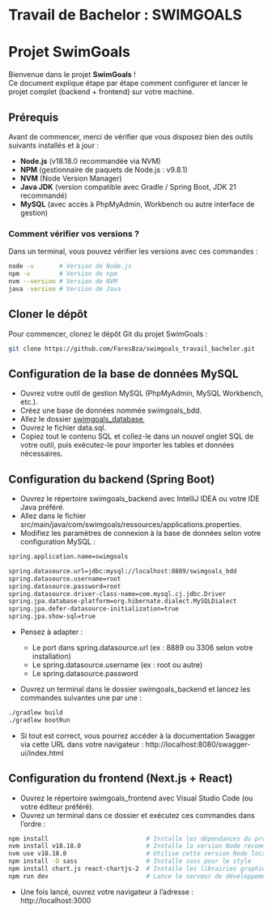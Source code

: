 # Travail de Bachelor : SWIMGOALS

# Projet SwimGoals

Bienvenue dans le projet **SwimGoals** !  
Ce document explique étape par étape comment configurer et lancer le projet complet (backend + frontend) sur votre machine.

## Prérequis

Avant de commencer, merci de vérifier que vous disposez bien des outils suivants installés et à jour :

- **Node.js** (v18.18.0 recommandée via NVM)
- **NPM** (gestionnaire de paquets de Node.js : v9.8.1)
- **NVM** (Node Version Manager)
- **Java JDK** (version compatible avec Gradle / Spring Boot, JDK 21 recommandé)
- **MySQL** (avec accès à PhpMyAdmin, Workbench ou autre interface de gestion)

### Comment vérifier vos versions ?

Dans un terminal, vous pouvez vérifier les versions avec ces commandes :

```bash
node -v       # Version de Node.js
npm -v        # Version de npm
nvm --version # Version de NVM
java -version # Version de Java
```

## Cloner le dépôt

Pour commencer, clonez le dépôt Git du projet SwimGoals :

```bash
git clone https://github.com/FaresBza/swimgoals_travail_bachelor.git
```

## Configuration de la base de données MySQL

- Ouvrez votre outil de gestion MySQL (PhpMyAdmin, MySQL Workbench, etc.).
- Créez une base de données nommée swimgoals_bdd.
- Allez le dossier [swimgoals_database](https://github.com/FaresBza/swimgoals_travail_bachelor/tree/main/swimgoals_database),
- Ouvrez le fichier data.sql.
- Copiez tout le contenu SQL et collez-le dans un nouvel onglet SQL de votre outil, puis exécutez-le pour importer les tables et données nécessaires.

## Configuration du backend (Spring Boot)

- Ouvrez le répertoire swimgoals_backend avec IntelliJ IDEA ou votre IDE Java préféré.
- Allez dans le fichier src/main/java/com/swimgoals/ressources/applications.properties.
- Modifiez les paramètres de connexion à la base de données selon votre configuration MySQL :

```bash
spring.application.name=swimgoals

spring.datasource.url=jdbc:mysql://localhost:8889/swimgoals_bdd
spring.datasource.username=root
spring.datasource.password=root
spring.datasource.driver-class-name=com.mysql.cj.jdbc.Driver
spring.jpa.database-platform=org.hibernate.dialect.MySQLDialect
spring.jpa.defer-datasource-initialization=true
spring.jpa.show-sql=true
```

- Pensez à adapter :

  - Le port dans spring.datasource.url (ex : 8889 ou 3306 selon votre installation)
  - Le spring.datasource.username (ex : root ou autre)
  - Le spring.datasource.password

- Ouvrez un terminal dans le dossier swimgoals_backend et lancez les commandes suivantes une par une :

```bash
./gradlew build
./gradlew bootRun
```

- Si tout est correct, vous pourrez accéder à la documentation Swagger via cette URL dans votre navigateur :
  http://localhost:8080/swagger-ui/index.html

## Configuration du frontend (Next.js + React)

- Ouvrez le répertoire swimgoals_frontend avec Visual Studio Code (ou votre éditeur préféré).
- Ouvrez un terminal dans ce dossier et exécutez ces commandes dans l’ordre :

```bash
npm install                           # Installe les dépendances du projet
nvm install v18.18.0                  # Installe la version Node recommandée via NVM
nvm use v18.18.0                      # Utilise cette version Node localement
npm install -D sass                   # Installe sass pour le style
npm install chart.js react-chartjs-2  # Installe les librairies graphiques
npm run dev                           # Lance le serveur de développement Next.js
```

- Une fois lancé, ouvrez votre navigateur à l’adresse : http://localhost:3000
